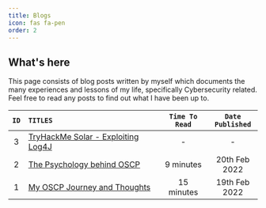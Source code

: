 ```yaml
---
title: Blogs
icon: fas fa-pen
order: 2
---
```


## What's here
This page consists of blog posts written by myself which documents the many experiences and lessons of my life, specifically Cybersecurity related. Feel free to read any posts to find out what I have been up to.

<style>
table th:first-of-type {
    width: 5%;
}
table th:nth-of-type(2) {
    width: 55%;
}
table th:nth-of-type(3) {
    width: 20%;
}
table th:nth-of-type(4) {
    width: 20%;
}


</style>

|`ID`|`TITLES`| `Time To Read` | `Date Published` | 
|:---:|:----------|:----------: | :------------: |
|3|[TryHackMe Solar - Exploiting Log4J](/)| - | -
|2|[The Psychology behind OSCP](/blogs/the-psychology-behind-oscp) | 9 minutes | 20th Feb 2022
|1|[My OSCP Journey and Thoughts](/blogs/oscp-journey/)| 15 minutes | 19th Feb 2022
